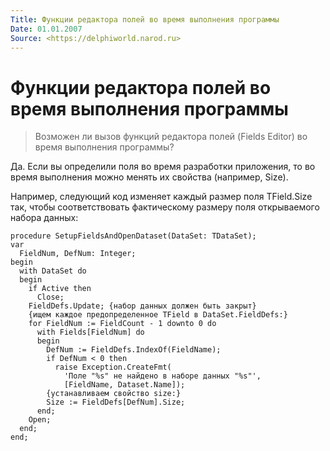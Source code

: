 ```yaml
---
Title: Функции редактора полей во время выполнения программы
Date: 01.01.2007
Source: <https://delphiworld.narod.ru>
---
```



Функции редактора полей во время выполнения программы
=====================================================

>Возможен ли вызов функций редактора полей (Fields Editor) во время
>выполнения программы?

Да. Если вы определили поля во время разработки приложения, то во время
выполнения можно менять их свойства (например, Size).

Например, следующий код изменяет каждый размер поля TField.Size так,
чтобы соответствовать фактическому размеру поля открываемого набора
данных:

    procedure SetupFieldsAndOpenDataset(DataSet: TDataSet);
    var
      FieldNum, DefNum: Integer;
    begin
      with DataSet do
      begin
        if Active then
          Close;
        FieldDefs.Update; {набор данных должен быть закрыт}
        {ищем каждое предопределенное TField в DataSet.FieldDefs:}
        for FieldNum := FieldCount - 1 downto 0 do
          with Fields[FieldNum] do
          begin
            DefNum := FieldDefs.IndexOf(FieldName);
            if DefNum < 0 then
              raise Exception.CreateFmt(
                'Поле "%s" не найдено в наборе данных "%s"',
                [FieldName, Dataset.Name]);
            {устанавливаем свойство size:}
            Size := FieldDefs[DefNum].Size;
          end;
        Open;
      end;
    end;

